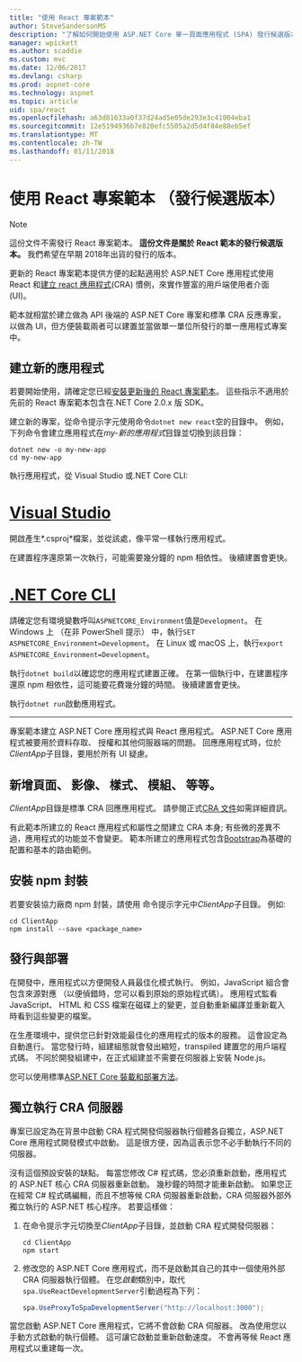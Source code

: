 ```yaml
---
title: "使用 React 專案範本"
author: SteveSandersonMS
description: "了解如何開始使用 ASP.NET Core 單一頁面應用程式 (SPA) 發行候選版本專案範本 React，以及建立 react 應用程式。"
manager: wpickett
ms.author: scaddie
ms.custom: mvc
ms.date: 12/06/2017
ms.devlang: csharp
ms.prod: aspnet-core
ms.technology: aspnet
ms.topic: article
uid: spa/react
ms.openlocfilehash: a63d81633a0f37d24ad5e05de293e3c41004eba1
ms.sourcegitcommit: 12e5194936b7e820efc5505a2d5d4f84e88eb5ef
ms.translationtype: MT
ms.contentlocale: zh-TW
ms.lasthandoff: 01/11/2018
---
```

# <a name="use-the-react-project-template-release-candidate"></a>使用 React 專案範本 （發行候選版本）

> [!NOTE]
> 這份文件不需發行 React 專案範本。 **這份文件是關於 React 範本的發行候選版本。** 我們希望在早期 2018年出貨的發行的版本。

更新的 React 專案範本提供方便的起點適用於 ASP.NET Core 應用程式使用 React 和[建立 react 應用程式](https://github.com/facebookincubator/create-react-app)(CRA) 慣例，來實作豐富的用戶端使用者介面 (UI)。

範本就相當於建立做為 API 後端的 ASP.NET Core 專案和標準 CRA 反應專案，以做為 UI，但方便裝載兩者可以建置並當做單一單位所發行的單一應用程式專案中。

## <a name="create-a-new-app"></a>建立新的應用程式

若要開始使用，請確定您已經[安裝更新後的 React 專案範本](xref:spa/index#installation)。 這些指示不適用於先前的 React 專案範本包含在.NET Core 2.0.x 版 SDK。

建立新的專案，從命令提示字元使用命令`dotnet new react`空的目錄中。 例如，下列命令會建立應用程式在*my-新的應用程式*目錄並切換到該目錄：

```console
dotnet new -o my-new-app
cd my-new-app
```

執行應用程式，從 Visual Studio 或.NET Core CLI:

# <a name="visual-studiotabvisual-studio"></a>[Visual Studio](#tab/visual-studio)

開啟產生*.csproj*檔案，並從該處，像平常一樣執行應用程式。

在建置程序還原第一次執行，可能需要幾分鐘的 npm 相依性。 後續建置會更快。

# <a name="net-core-clitabnetcore-cli"></a>[.NET Core CLI](#tab/netcore-cli)

請確定您有環境變數呼叫`ASPNETCORE_Environment`值是`Development`。 在 Windows 上 （在非 PowerShell 提示） 中，執行`SET ASPNETCORE_Environment=Development`。 在 Linux 或 macOS 上，執行`export ASPNETCORE_Environment=Development`。

執行`dotnet build`以確認您的應用程式建置正確。 在第一個執行中，在建置程序還原 npm 相依性，這可能要花費幾分鐘的時間。 後續建置會更快。

執行`dotnet run`啟動應用程式。

---

專案範本建立 ASP.NET Core 應用程式與 React 應用程式。 ASP.NET Core 應用程式被要用於資料存取、 授權和其他伺服器端的問題。 回應應用程式時，位於*ClientApp*子目錄，要用於所有 UI 疑慮。

## <a name="add-pages-images-styles-modules-etc"></a>新增頁面、 影像、 樣式、 模組、 等等。

*ClientApp*目錄是標準 CRA 回應應用程式。 請參閱正式[CRA 文件](https://github.com/facebookincubator/create-react-app/blob/master/packages/react-scripts/template/README.md)如需詳細資訊。

有此範本所建立的 React 應用程式和屬性之間建立 CRA 本身; 有些微的差異不過，應用程式的功能並不會變更。 範本所建立的應用程式包含[Bootstrap](https://getbootstrap.com/)為基礎的配置和基本的路由範例。

## <a name="install-npm-packages"></a>安裝 npm 封裝

若要安裝協力廠商 npm 封裝，請使用 命令提示字元中*ClientApp*子目錄。 例如: 

```console
cd ClientApp
npm install --save <package_name>
```

## <a name="publish-and-deploy"></a>發行與部署

在開發中，應用程式以方便開發人員最佳化模式執行。 例如，JavaScript 組合會包含來源對應 （以便偵錯時，您可以看到原始的原始程式碼）。 應用程式監看 JavaScript、 HTML 和 CSS 檔案在磁碟上的變更，並自動重新編譯並重新載入時看到這些變更的檔案。

在生產環境中，提供您已針對效能最佳化的應用程式的版本的服務。 這會設定為自動進行。 當您發行時，組建組態就會發出縮短，transpiled 建置您的用戶端程式碼。 不同於開發組建中，在正式組建並不需要在伺服器上安裝 Node.js。

您可以使用標準[ASP.NET Core 裝載和部署方法](xref:host-and-deploy/index)。

## <a name="run-the-cra-server-independently"></a>獨立執行 CRA 伺服器

專案已設定為在背景中啟動 CRA 程式開發伺服器執行個體各自獨立，ASP.NET Core 應用程式開發模式中啟動。 這是很方便，因為這表示您不必手動執行不同的伺服器。

沒有這個預設安裝的缺點。 每當您修改 C# 程式碼，您必須重新啟動，應用程式的 ASP.NET 核心 CRA 伺服器重新啟動。 幾秒鐘的時間才能重新啟動。 如果您正在經常 C# 程式碼編輯，而且不想等候 CRA 伺服器重新啟動，CRA 伺服器外部外獨立執行的 ASP.NET 核心程序。 若要這樣做：

1. 在命令提示字元切換至*ClientApp*子目錄，並啟動 CRA 程式開發伺服器：

    ```console
    cd ClientApp
    npm start
    ```

2. 修改您的 ASP.NET Core 應用程式，而不是啟動其自己的其中一個使用外部 CRA 伺服器執行個體。 在您*啟動*類別中，取代`spa.UseReactDevelopmentServer`引動過程為下列：

    ```csharp
    spa.UseProxyToSpaDevelopmentServer("http://localhost:3000");
    ```

當您啟動 ASP.NET Core 應用程式，它將不會啟動 CRA 伺服器。 改為使用您以手動方式啟動的執行個體。 這可讓它啟動並重新啟動速度。 不會再等候 React 應用程式以重建每一次。
